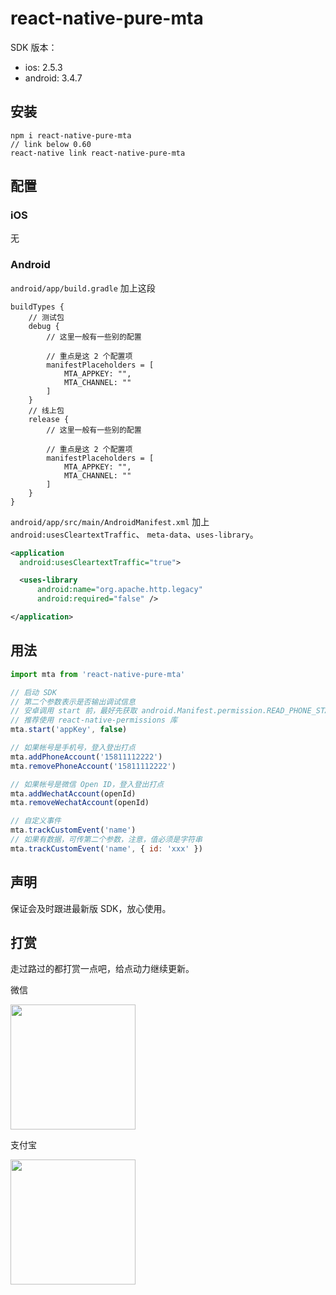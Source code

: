 # react-native-pure-mta

SDK 版本：

* ios: 2.5.3
* android: 3.4.7

## 安装

```
npm i react-native-pure-mta
// link below 0.60
react-native link react-native-pure-mta
```

## 配置

### iOS

无

### Android

`android/app/build.gradle` 加上这段

```
buildTypes {
    // 测试包
    debug {
        // 这里一般有一些别的配置

        // 重点是这 2 个配置项
        manifestPlaceholders = [
            MTA_APPKEY: "",
            MTA_CHANNEL: ""
        ]
    }
    // 线上包
    release {
        // 这里一般有一些别的配置

        // 重点是这 2 个配置项
        manifestPlaceholders = [
            MTA_APPKEY: "",
            MTA_CHANNEL: ""
        ]
    }
}
```

`android/app/src/main/AndroidManifest.xml` 加上 `android:usesCleartextTraffic`、 `meta-data`、`uses-library`。

```xml
<application
  android:usesCleartextTraffic="true">

  <uses-library
      android:name="org.apache.http.legacy"
      android:required="false" />

</application>
```

## 用法

```js
import mta from 'react-native-pure-mta'

// 启动 SDK
// 第二个参数表示是否输出调试信息
// 安卓调用 start 前，最好先获取 android.Manifest.permission.READ_PHONE_STATE 权限
// 推荐使用 react-native-permissions 库
mta.start('appKey', false)

// 如果帐号是手机号，登入登出打点
mta.addPhoneAccount('15811112222')
mta.removePhoneAccount('15811112222')

// 如果帐号是微信 Open ID，登入登出打点
mta.addWechatAccount(openId)
mta.removeWechatAccount(openId)

// 自定义事件
mta.trackCustomEvent('name')
// 如果有数据，可传第二个参数，注意，值必须是字符串
mta.trackCustomEvent('name', { id: 'xxx' })
```

## 声明

保证会及时跟进最新版 SDK，放心使用。

## 打赏

走过路过的都打赏一点吧，给点动力继续更新。

微信

<img src="https://user-images.githubusercontent.com/2732303/44254903-ce6d3f80-a236-11e8-86dd-f6b27a7f94df.png" width="200">

支付宝

<img src="https://user-images.githubusercontent.com/2732303/44254929-e5139680-a236-11e8-95e2-f5a864246f83.png" width="200">